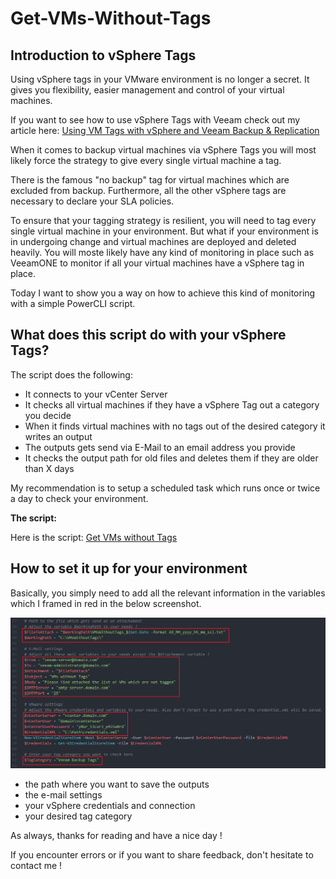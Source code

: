 # Get-VMs-Without-Tags


## Introduction to vSphere Tags

Using vSphere tags in your VMware environment is no longer a secret. It gives you flexibility, easier management and control of your virtual machines.

If you want to see how to use vSphere Tags with Veeam check out my article here: [Using VM Tags with vSphere and Veeam Backup & Replication](https://www.virtualhome.blog/2019/01/03/using-vm-tags-within-vsphere-and-veeam-backup-replication/)

When it comes to backup virtual machines via vSphere Tags you will most likely force the strategy to give every single virtual machine a tag.

There is the famous "no backup" tag for virtual machines which are excluded from backup. Furthermore, all the other vSphere tags are necessary to declare your SLA policies.

To ensure that your tagging strategy is resilient, you will need to tag every single virtual machine in your environment. But what if your environment is in undergoing change and virtual machines are deployed and deleted heavily. You will moste likely have any kind of monitoring in place such as VeeamONE to monitor if all your virtual machines have a vSphere tag in place.

Today I want to show you a way on how to achieve this kind of monitoring with a simple PowerCLI script.

## What does this script do with your vSphere Tags?

The script does the following:

-   It connects to your vCenter Server
-   It checks all virtual machines if they have a vSphere Tag out a category you decide
-   When it finds virtual machines with no tags out of the desired category it writes an output
-   The outputs gets send via E-Mail to an email address you provide
-   It checks the output path for old files and deletes them if they are older than X days

My recommendation is to setup a scheduled task which runs once or twice a day to check your environment.

**The script:**

Here is the script: [Get VMs without Tags](https://github.com/falkobanaszak/Get-VMs-Without-Tags/blob/master/Get_VMs_without_Tags.ps1)
## How to set it up for your environment

Basically, you simply need to add all the relevant information in the variables which I framed in red in the below screenshot.

![How to setup the script](https://github.com/falkobanaszak/Get-VMs-Without-Tags/blob/master/environment_setup.png)

-   the path where you want to save the outputs
-   the e-mail settings
-   your vSphere credentials and connection
-   your desired tag category

As always, thanks for reading and have a nice day !

If you encounter errors or if you want to share feedback, don't hesitate to contact me !
